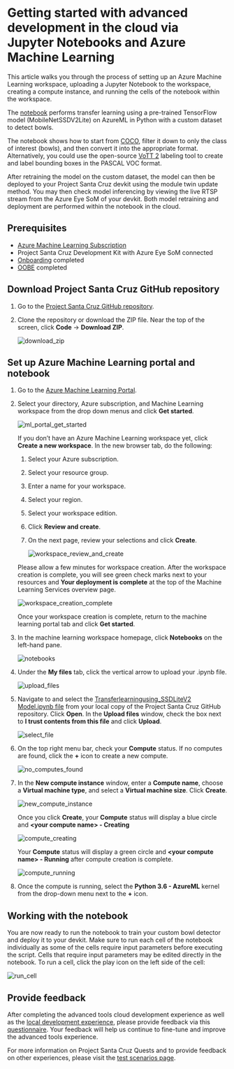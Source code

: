 # Getting started with advanced development in the cloud via Jupyter Notebooks and Azure Machine Learning

This article walks you through the process of setting up an Azure Machine Learning workspace, uploading a Jupyter Notebook to the workspace,
creating a compute instance, and running the cells of the notebook within the workspace.

The [notebook](https://github.com/microsoft/Project-Santa-Cruz-Private-Preview/blob/main/Sample-Scripts-and-Notebooks/Official/Machine%20Learning%20Notebooks/Transferlearningusing_SSDLiteV2%20Model.ipynb) performs transfer learning using a pre-trained TensorFlow model (MobileNetSSDV2Lite) on AzureML
in Python with a custom dataset to detect bowls.

The notebook shows how to start from [COCO](https://cocodataset.org/#home), filter it down to only the class of interest (bowls), and then
convert it into the appropriate format. Alternatively, you could use the open-source [VoTT 2](https://github.com/microsoft/VoTT) labeling tool to create
and label bounding boxes in the PASCAL VOC format.

After retraining the model on the custom dataset, the model can then be deployed to your Project Santa Cruz devkit using the module twin update method.
You may then check model inferencing by viewing the live RTSP stream from the Azure Eye SoM of your devkit. Both model retraining and deployment are
performed within the notebook in the cloud.

## Prerequisites

- [Azure Machine Learning Subscription](https://azure.microsoft.com/en-us/free/services/machine-learning/)
- Project Santa Cruz Development Kit with Azure Eye SoM connected
- [Onboarding](https://github.com/microsoft/Project-Santa-Cruz-Private-Preview/blob/main/user-guides/getting_started/azure-subscription-onboarding.md) completed
- [OOBE](https://github.com/microsoft/Project-Santa-Cruz-Private-Preview/blob/main/user-guides/getting_started/oobe.md) completed

## Download Project Santa Cruz GitHub repository

1. Go to the [Project Santa Cruz GitHub repository](https://github.com/microsoft/Project-Santa-Cruz-Private-Preview).

1. Clone the repository or download the ZIP file. Near the top of the screen, click **Code** -> **Download ZIP**.

    ![download_zip](https://github.com/microsoft/Project-Santa-Cruz-Private-Preview/blob/main/Sample-Scripts-and-Notebooks/Official/Machine%20Learning%20Notebooks/article_images/download_zip.png)

## Set up Azure Machine Learning portal and notebook

1. Go to the [Azure Machine Learning Portal](https://ml.azure.com).

1. Select your directory, Azure subscription, and Machine Learning workspace from the drop down menus and click **Get started**.

    ![ml_portal_get_started](https://github.com/microsoft/Project-Santa-Cruz-Private-Preview/blob/main/Sample-Scripts-and-Notebooks/Official/Machine%20Learning%20Notebooks/article_images/ml_portal_get_started.png)

    If you don’t have an Azure Machine Learning workspace yet, click **Create a new workspace**. In the new browser tab, do the following:

    1. Select your Azure subscription.
    1. Select your resource group.
    1. Enter a name for your workspace.
    1. Select your region.
    1. Select your workspace edition.
    1. Click **Review and create**.
    1. On the next page, review your selections and click **Create**.

        ![workspace_review_and_create](https://github.com/microsoft/Project-Santa-Cruz-Private-Preview/blob/main/Sample-Scripts-and-Notebooks/Official/Machine%20Learning%20Notebooks/article_images/workspace_review_and_create.png)

    Please allow a few minutes for workspace creation. After the workspace creation is complete, you will see green check marks next to
    your resources and **Your deployment is complete** at the top of the Machine Learning Services overview page.

    ![workspace_creation_complete](https://github.com/microsoft/Project-Santa-Cruz-Private-Preview/blob/main/Sample-Scripts-and-Notebooks/Official/Machine%20Learning%20Notebooks/article_images/workspace_creation_complete.png)

    Once your workspace creation is complete, return to the machine learning portal tab and click **Get started**.

1. In the machine learning workspace homepage, click **Notebooks** on the left-hand pane.

    ![notebooks](https://github.com/microsoft/Project-Santa-Cruz-Private-Preview/blob/main/Sample-Scripts-and-Notebooks/Official/Machine%20Learning%20Notebooks/article_images/notebook.png)

1. Under the **My files** tab, click the vertical arrow to upload your .ipynb file.

    ![upload_files](https://github.com/microsoft/Project-Santa-Cruz-Private-Preview/blob/main/Sample-Scripts-and-Notebooks/Official/Machine%20Learning%20Notebooks/article_images/upload_files.png)

1. Navigate to and select the [Transferlearningusing_SSDLiteV2 Model.ipynb file](https://github.com/microsoft/Project-Santa-Cruz-Private-Preview/blob/main/Sample-Scripts-and-Notebooks/Official/Machine%20Learning%20Notebooks/Transferlearningusing_SSDLiteV2%20Model.ipynb) from your local copy of the
Project Santa Cruz GitHub repository. Click **Open**. In the **Upload files** window, check the box next
to **I trust contents from this file** and click **Upload**.

    ![select_file](https://github.com/microsoft/Project-Santa-Cruz-Private-Preview/blob/main/Sample-Scripts-and-Notebooks/Official/Machine%20Learning%20Notebooks/article_images/select_file.png)

1. On the top right menu bar, check your **Compute** status. If no computes are found, click the **+** icon to create a new compute.

    ![no_computes_found](https://github.com/microsoft/Project-Santa-Cruz-Private-Preview/blob/main/Sample-Scripts-and-Notebooks/Official/Machine%20Learning%20Notebooks/article_images/no_computes_found.png)

1. In the **New compute instance** window, enter a **Compute name**, choose a **Virtual machine type**, and select a **Virtual machine size**. Click **Create**.

    ![new_compute_instance](https://github.com/microsoft/Project-Santa-Cruz-Private-Preview/blob/main/Sample-Scripts-and-Notebooks/Official/Machine%20Learning%20Notebooks/article_images/new_compute_instance.png)

    Once you click **Create**, your **Compute** status will display a blue circle and **\<your compute name> - Creating**

    ![compute_creating](https://github.com/microsoft/Project-Santa-Cruz-Private-Preview/blob/main/Sample-Scripts-and-Notebooks/Official/Machine%20Learning%20Notebooks/article_images/compute_creating.png)

    Your **Compute** status will display a green circle and **\<your compute name> - Running** after compute creation is complete.

    ![compute_running](https://github.com/microsoft/Project-Santa-Cruz-Private-Preview/blob/main/Sample-Scripts-and-Notebooks/Official/Machine%20Learning%20Notebooks/article_images/compute_running.png)

1. Once the compute is running, select the **Python 3.6 - AzureML** kernel from the drop-down menu next to the **+** icon.

## Working with the notebook

You are now ready to run the notebook to train your custom bowl detector and deploy it to your devkit. Make sure to run each cell of the notebook
individually as some of the cells require input parameters before executing the script. Cells that require input parameters may be
edited directly in the notebook. To run a cell, click the play icon on the left side of the cell:

![run_cell](https://github.com/microsoft/Project-Santa-Cruz-Private-Preview/blob/main/Sample-Scripts-and-Notebooks/Official/Machine%20Learning%20Notebooks/article_images/run_cell.png)

## Provide feedback

After completing the advanced tools cloud development experience as well as the [local development experience](https://github.com/microsoft/Project-Santa-Cruz-Private-Preview/tree/main/Sample-Scripts-and-Notebooks/Official/MobileNetV2SSDL_TrainingonVSCodeIDE), please provide feedback
via this [questionnaire](https://forms.office.com/Pages/ResponsePage.aspx?id=v4j5cvGGr0GRqy180BHbRzoJxrXKT0dEvfQyxsA0h8lUMzE0V0pCTFU4UUVSS0xTRUtNT0hZSEs1Ry4u).
Your feedback will help us continue to fine-tune and improve the advanced tools experience.

For more information on Project Santa Cruz Quests and to provide feedback on other experiences,
please visit the [test scenarios page](https://github.com/microsoft/Project-Santa-Cruz-Private-Preview/blob/main/user-guides/general/test-scenarios.md).
